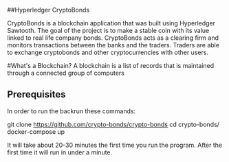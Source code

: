##Hyperledger CryptoBonds

CryptoBonds is a blockchain application that was built using Hyperledger Sawtooth. The goal of the project is to make a stable coin with its value linked to real life company bonds. CryptoBonds acts as a clearing firm and monitors transactions between the banks and the traders. Traders are able to exchange cryptobonds and other cryptocurrencies with other users. 


#What's a Blockchain?
A blockchain is a list of records that is maintained through a connected group of computers

## Prerequisites

In order to run the backrun these commands:

git clone https://github.com/crypto-bonds/crypto-bonds
cd crypto-bonds/
docker-compose up

It will take about 20-30 minutes the first time you run the program. After the first time it will run in under a minute.
